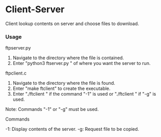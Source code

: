 # Client-Server
Client lookup contents on server and choose files to download.

### Usage
ftpserver.py

1. Navigate to the directory where the file is contained.
2. Enter "python3 ftserver.py <HOST> <PORT>" of where you want the server to run.


ftpclient.c

1. Navigate to the directory where the file is found.
2. Enter "make ftclient" to create the executable. 
3. Enter "./ftclient <HOST> <PORT> <COMMAND>" if the command "-1" is used or
   "./ftclient <HOST> <PORT> <COMMAND> <FILE>" if "-g" is used.

Note: Commands "-1" or "-g" must be used.

Commands

-1: Display contents of the server.
-g: Request file to be copied.
